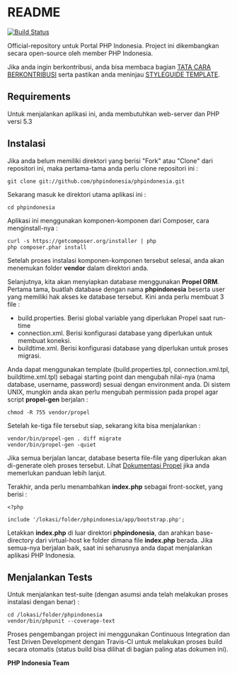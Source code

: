 README
======

[![Build Status](https://secure.travis-ci.org/phpindonesia/phpindonesia.png)](http://travis-ci.org/phpindonesia/phpindonesia) 

Official-repository untuk Portal PHP Indonesia. Project ini dikembangkan secara open-source oleh member PHP Indonesia.

Jika anda ingin berkontribusi, anda bisa membaca bagian [TATA CARA BERKONTRIBUSI](https://github.com/phpindonesia/phpindonesia/blob/master/CONTRIBUTING.md) serta pastikan anda meninjau [STYLEGUIDE TEMPLATE](https://github.com/phpindonesia/phpindonesia/blob/master/TEMPLATE.md).

Requirements
------------

Untuk menjalankan aplikasi ini, anda membutuhkan web-server dan PHP versi 5.3

Instalasi
---------

Jika anda belum memiliki direktori yang berisi "Fork" atau "Clone" dari repositori ini, maka pertama-tama anda perlu clone repositori ini :

	git clone git://github.com/phpindonesia/phpindonesia.git

Sekarang masuk ke direktori utama aplikasi ini :
	
	cd phpindonesia

Aplikasi ini menggunakan komponen-komponen dari Composer, cara menginstall-nya :

	curl -s https://getcomposer.org/installer | php
	php composer.phar install

Setelah proses instalasi komponen-komponen tersebut selesai, anda akan menemukan folder **vendor** dalam direktori anda. 

Selanjutnya, kita akan menyiapkan database menggunakan **Propel ORM**. Pertama tama, buatlah database dengan nama **phpindonesia** beserta user yang memiliki hak akses ke database tersebut. Kini anda perlu membuat 3 file :

- build.properties. Berisi global variable yang diperlukan Propel saat run-time
- connection.xml. Berisi konfigurasi database yang diperlukan untuk membuat koneksi.
- buildtime.xml. Berisi konfigurasi database yang diperlukan untuk proses migrasi.

Anda dapat menggunakan template (build.properties.tpl, connection.xml.tpl, buildtime.xml.tpl) sebagai starting point dan mengubah nilai-nya (nama database, username, password) sesuai dengan environment anda. Di sistem UNIX, mungkin anda akan perlu mengubah permission pada propel agar script **propel-gen** berjalan :
	
	chmod -R 755 vendor/propel

Setelah ke-tiga file tersebut siap, sekarang kita bisa menjalankan :

	vendor/bin/propel-gen . diff migrate
	vendor/bin/propel-gen -quiet

Jika semua berjalan lancar, database beserta file-file yang diperlukan akan di-generate oleh proses tersebut. Lihat [Dokumentasi Propel](http://propelorm.org/documentation/) jika anda memerlukan panduan lebih lanjut.

Terakhir, anda perlu menambahkan **index.php** sebagai front-socket, yang berisi :

	<?php 

	include '/lokasi/folder/phpindonesia/app/bootstrap.php';

Letakkan **index.php** di luar direktori **phpindonesia**, dan arahkan base-directory dari virtual-host ke folder dimana file **index.php** berada. Jika semua-nya berjalan baik, saat ini seharusnya anda dapat menjalankan aplikasi PHP Indonesia.

Menjalankan Tests
-----------------

Untuk menjalankan test-suite (dengan asumsi anda telah melakukan proses instalasi dengan benar) :

	cd /lokasi/folder/phpindonesia
	vendor/bin/phpunit --coverage-text
	
Proses pengembangan project ini menggunakan Continuous Integration dan Test Driven Development dengan Travis-CI untuk melakukan proses build secara otomatis (status build bisa dilihat di bagian paling atas dokumen ini).

**PHP Indonesia Team**
